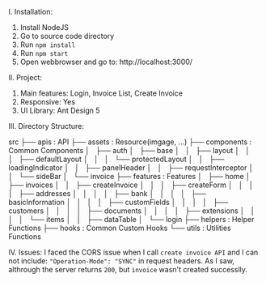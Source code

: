 I. Installation:

1. Install NodeJS
2. Go to source code directory
3. Run `npm install`
4. Run `npm start`
5. Open webbrowser and go to: http://localhost:3000/

II. Project:

1. Main features: Login, Invoice List, Create Invoice
2. Responsive: Yes
3. UI Library: Ant Design 5

III. Directory Structure:

src
├── apis : API
├── assets : Resource(imgage, ...)
├── components : Common Components
│   ├── auth
│   ├── base
│   │   ├── layout
│   │   │   ├── defaultLayout
│   │   │   └── protectedLayout
│   │   ├── loadingIndicator
│   │   ├── panelHeader
│   │   ├── requestInterceptor
│   │   └── sideBar
│   └── invoice
├── features : Features
│   ├── home
│   ├── invoices
│   │   ├── createInvoice
│   │   │   ├── createForm
│   │   │   │   ├── addresses
│   │   │   │   ├── bank
│   │   │   │   ├── basicInformation
│   │   │   │   ├── customFields
│   │   │   │   ├── customers
│   │   │   │   ├── documents
│   │   │   │   ├── extensions
│   │   │   │   └── items
│   │   ├── dataTable
│   └── login
├── helpers : Helper Functions
├── hooks : Common Custom Hooks
└── utils : Utilities Functions

IV. Issues:
I faced the CORS issue when I call `create invoice API` and I can not include: `"Operation-Mode": "SYNC"`
in request headers.
As I saw, althrough the server returns `200`, but `invoice` wasn't created successlly.
